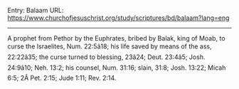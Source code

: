 Entry: Balaam
URL: https://www.churchofjesuschrist.org/study/scriptures/bd/balaam?lang=eng

---

A prophet from Pethor by the Euphrates, bribed by Balak, king of Moab, to curse the Israelites, Num. 22:5â18; his life saved by means of the ass, 22:22â35; the curse turned to blessing, 23â24; Deut. 23:4â5; Josh. 24:9â10; Neh. 13:2; his counsel, Num. 31:16; slain, 31:8; Josh. 13:22; Micah 6:5; 2Â Pet. 2:15; Jude 1:11; Rev. 2:14.
